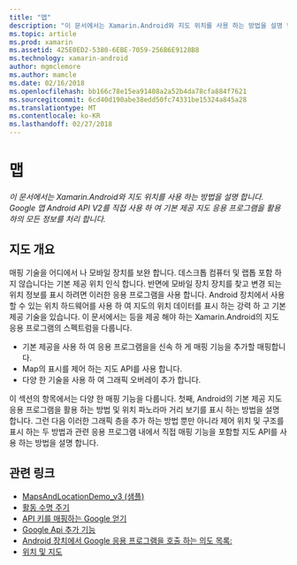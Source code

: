 ```yaml
---
title: "맵"
description: "이 문서에서는 Xamarin.Android와 지도 위치를 사용 하는 방법을 설명 합니다. Google 맵 Android API V2를 직접 사용 하 여 기본 제공 지도 응용 프로그램을 활용 하의 모든 정보를 처리 합니다."
ms.topic: article
ms.prod: xamarin
ms.assetid: 425E0ED2-5380-6EBE-7059-256B6E9128B8
ms.technology: xamarin-android
author: mgmclemore
ms.author: mamcle
ms.date: 02/16/2018
ms.openlocfilehash: bb166c78e15ea91408a2a52b4da78cfa884f7621
ms.sourcegitcommit: 6cd40d190abe38edd50fc74331be15324a845a28
ms.translationtype: MT
ms.contentlocale: ko-KR
ms.lasthandoff: 02/27/2018
---
```

# <a name="maps"></a>맵

_이 문서에서는 Xamarin.Android와 지도 위치를 사용 하는 방법을 설명 합니다. Google 맵 Android API V2를 직접 사용 하 여 기본 제공 지도 응용 프로그램을 활용 하의 모든 정보를 처리 합니다._

## <a name="maps-overview"></a>지도 개요

매핑 기술을 어디에서 나 모바일 장치를 보완 합니다. 데스크톱 컴퓨터 및 랩톱 포함 하지 않습니다는 기본 제공 위치 인식 합니다. 반면에 모바일 장치 장치를 찾고 변경 되는 위치 정보를 표시 하려면 이러한 응용 프로그램을 사용 합니다. Android 장치에서 사용할 수 있는 위치 하드웨어를 사용 하 여 지도의 위치 데이터를 표시 하는 강력 하 고 기본 제공 기술을 있습니다. 이 문서에서는 등을 제공 해야 하는 Xamarin.Android의 지도 응용 프로그램의 스펙트럼을 다룹니다. 

-  기본 제공을 사용 하 여 응용 프로그램을을 신속 하 게 매핑 기능을 추가할 매핑합니다.
-  Map의 표시를 제어 하는 지도 API를 사용 합니다.
-  다양 한 기술을 사용 하 여 그래픽 오버레이 추가 합니다.

이 섹션의 항목에서는 다양 한 매핑 기능을 다룹니다.
첫째, Android의 기본 제공 지도 응용 프로그램을 활용 하는 방법 및 위치 파노라마 거리 보기를 표시 하는 방법을 설명 합니다. 그런 다음 이러한 그래픽 층을 추가 하는 방법 뿐만 아니라 제어 위치 및 구조를 표시 하는 두 방법과 관련 응용 프로그램 내에서 직접 매핑 기능을 포함할 지도 API를 사용 하는 방법을 설명 합니다.


## <a name="related-links"></a>관련 링크

- [MapsAndLocationDemo_v3 (샘플)](https://developer.xamarin.com/samples/monodroid/MapsAndLocationDemo_v3/)
- [활동 수명 주기](~/android/app-fundamentals/activity-lifecycle/index.md)
- [API 키를 매핑하는 Google 얻기](~/android/platform/maps-and-location/maps/obtaining-a-google-maps-api-key.md)
- [Google Api 추가 기능](http://code.google.com/android/add-ons/google-apis/reference/index.html?com/google/android/maps/package-summary.html)
- [Android 장치에서 Google 응용 프로그램을 호출 하는 의도 목록:](http://developer.android.com/guide/appendix/g-app-intents.html)
- [위치 및 지도](http://developer.android.com/guide/topics/location/index.html)
